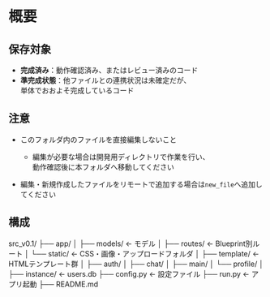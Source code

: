 # 概要

## 保存対象

- **完成済み**：動作確認済み、またはレビュー済みのコード
- **準完成状態**：他ファイルとの連携状況は未確定だが、  
  単体でおおよそ完成しているコード

## 注意

- このフォルダ内のファイルを直接編集しないこと
  - 編集が必要な場合は開発用ディレクトリで作業を行い、  
  動作確認後に本フォルダへ移動してください

- 編集・新規作成したファイルをリモートで追加する場合は`new_file`へ追加してください

## 構成

src_v0.1/
├── app/
│   ├── models/           ← モデル
│   ├── routes/           ← Blueprint別ルート
│   └── static/           ← CSS・画像・アップロードフォルダ
│
├── template/             ← HTMLテンプレート群
│   ├── auth/
│   ├── chat/
│   ├── main/
│   └── profile/
│
├── instance/             ← users.db
├── config.py             ← 設定ファイル
├── run.py                ← アプリ起動
├── README.md

